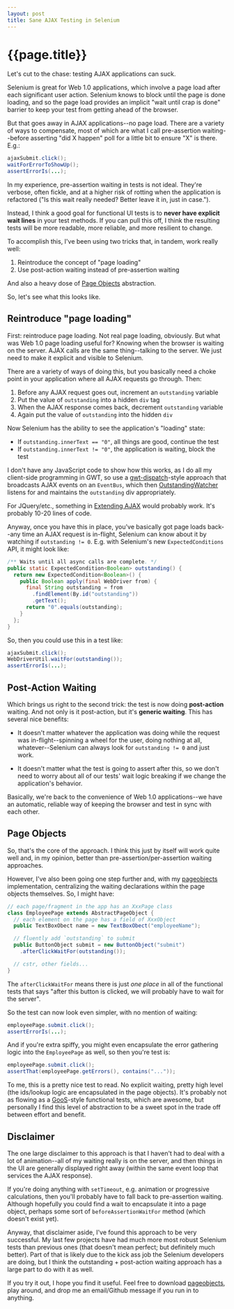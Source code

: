 ```yaml
---
layout: post
title: Sane AJAX Testing in Selenium
---
```


{{page.title}}
==============

Let's cut to the chase: testing AJAX applications can suck.

Selenium is great for Web 1.0 applications, which involve a page load after each significant user action. Selenium knows to block until the page is done loading, and so the page load provides an implicit "wait until crap is done" barrier to keep your test from getting ahead of the browser.

But that goes away in AJAX applications--no page load. There are a variety of ways to compensate, most of which are what I call pre-assertion waiting--before asserting "did X happen" poll for a little bit to ensure "X" is there. E.g.:

```java
ajaxSubmit.click();
waitForErrorToShowUp();
assertErrorIs(...);
```

In my experience, pre-assertion waiting in tests is not ideal. They're verbose, often fickle, and at a higher risk of rotting when the application is refactored ("Is this wait really needed? Better leave it in, just in case.").

Instead, I think a good goal for functional UI tests is to **never have explicit wait lines** in your test methods. If you can pull this off, I think the resulting tests will be more readable, more reliable, and more resilient to change.

To accomplish this, I've been using two tricks that, in tandem, work really well:

1. Reintroduce the concept of "page loading"
2. Use post-action waiting instead of pre-assertion waiting

And also a heavy dose of [Page Objects](http://code.google.com/p/selenium/wiki/PageObjects) abstraction.

So, let's see what this looks like.

Reintroduce "page loading"
--------------------------

First: reintroduce page loading. Not real page loading, obviously. But what was Web 1.0 page loading useful for? Knowing when the browser is waiting on the server. AJAX calls are the same thing--talking to the server. We just need to make it explicit and visible to Selenium.

There are a variety of ways of doing this, but you basically need a choke point in your application where all AJAX requests go through. Then:

1. Before any AJAX request goes out, increment an `outstanding` variable
2. Put the value of `outstanding` into a hidden `div` tag
3. When the AJAX response comes back, decrement `outstanding` variable
4. Again put the value of `outstanding` into the hidden `div`

Now Selenium has the ability to see the application's "loading" state:

* If `outstanding.innerText == "0"`, all things are good, continue the test
* If `outstanding.innerText != "0"`, the application is waiting, block the test

I don't have any JavaScript code to show how this works, as I do all my client-side programming in GWT, so use a [gwt-dispatch](http://code.google.com/p/gwt-dispatch/)-style approach that broadcasts AJAX events on an `EventBus`, which then [OutstandingWatcher](https://github.com/stephenh/tessell/blob/master/user/src/main/java/org/tessell/util/OutstandingWatcher.java) listens for and maintains the `outstanding` div appropriately.

For JQuery/etc., something in [Extending AJAX](http://api.jquery.com/extending-ajax/) would probably work. It's probably 10-20 lines of code.

Anyway, once you have this in place, you've basically got page loads back--any time an AJAX request is in-flight, Selenium can know about it by watching if `outstanding != 0`. E.g. with Selenium's new `ExpectedConditions` API, it might look like:

```java
/** Waits until all async calls are complete. */
public static ExpectedCondition<Boolean> outstanding() {
  return new ExpectedCondition<Boolean>() {
    public Boolean apply(final WebDriver from) {
      final String outstanding = from
        .findElement(By.id("outstanding"))
        .getText();
      return "0".equals(outstanding);
    }
  };
}
```

So, then you could use this in a test like:

```java
ajaxSubmit.click();
WebDriverUtil.waitFor(outstanding());
assertErrorIs(...);
```

Post-Action Waiting
-------------------

Which brings us right to the second trick: the test is now doing **post-action** waiting. And not only is it post-action, but it's **generic waiting**. This has several nice benefits:

* It doesn't matter whatever the application was doing while the request was in-flight--spinning a wheel for the user, doing nothing at all, whatever--Selenium can always look for `outstanding != 0` and just work.

* It doesn't matter what the test is going to assert after this, so we don't need to worry about all of our tests' wait logic breaking if we change the application's behavior.

Basically, we're back to the convenience of Web 1.0 applications--we have an automatic, reliable way of keeping the browser and test in sync with each other.

Page Objects
------------

So, that's the core of the approach. I think this just by itself will work quite well and, in my opinion, better than pre-assertion/per-assertion waiting approaches.

However, I've also been going one step further and, with my [pageobjects](https://github.com/stephenh/pageobjects) implementation, centralizing the waiting declarations within the page objects themselves. So, I might have:

```java
// each page/fragment in the app has an XxxPage class
class EmployeePage extends AbstractPageObject {
  // each element on the page has a field of XxxObject
  public TextBoxObect name = new TextBoxObect("employeeName");

  // fluently add `outstanding` to submit
  public ButtonObject submit = new ButtonObject("submit")
    .afterClickWaitFor(outstanding());

  // cstr, other fields...
}
```

The `afterClickWaitFor` means there is just *one place* in all of the functional tests that says "after this button is clicked, we will probably have to wait for the server".

So the test can now look even simpler, with no mention of waiting:

```java
employeePage.submit.click();
assertErrorIs(...);
```

And if you're extra spiffy, you might even encapsulate the error gathering logic into the `EmployeePage` as well, so then you're test is:

```java
employeePage.submit.click();
assertThat(employeePage.getErrors(), contains("..."));
```

To me, this is a pretty nice test to read. No explicit waiting, pretty high level (the ids/lookup logic are encapsulated in the page objects). It's probably not as flowing as a [GooS](http://www.growing-object-oriented-software.com/)-style functional tests, which are awesome, but personally I find this level of abstraction to be a sweet spot in the trade off between effort and benefit.

Disclaimer
----------

The one large disclaimer to this approach is that I haven't had to deal with a lot of animation--all of my waiting really is on the server, and then things in the UI are generally displayed right away (within the same event loop that services the AJAX response).

If you're doing anything with `setTimeout`, e.g. animation or progressive calculations, then you'll probably have to fall back to pre-assertion waiting. Although hopefully you could find a wait to encapsulate it into a page object, perhaps some sort of `beforeAssertionWaitFor` method (which doesn't exist yet).

Anyway, that disclaimer aside, I've found this approach to be very successful. My last few projects have had much more most robust Selenium tests than previous ones (that doesn't mean perfect; but definitely much better). Part of that is likely due to the kick ass job the Selenium developers are doing, but I think the outstanding + post-action waiting approach has a large part to do with it as well.

If you try it out, I hope you find it useful. Feel free to download [pageobjects](https://github.com/stephenh/pageobjects), play around, and drop me an email/Github message if you run in to anything.


